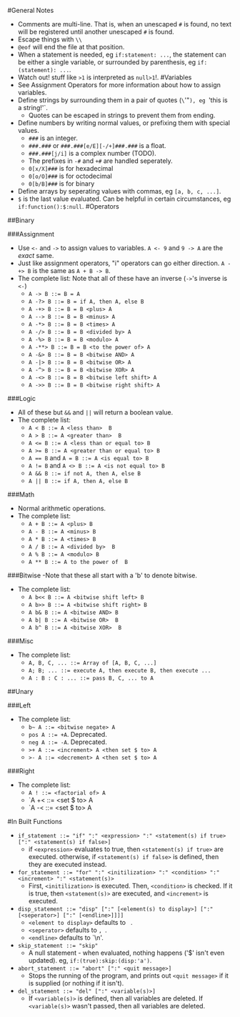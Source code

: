 #General Notes
- Comments are multi-line. That is, when an unescaped `#` is found, no text will be registered until another unescaped `#` is found.
- Escape things with `\\`
- `@eof` will end the file at that position.<br>
- When a statement is needed, eg `if:statement: ...`, the statement can be either a single variable, or surrounded by parenthesis, eg `if:(statement): ...`.
- Watch out! stuff like `>1` is interpreted as `null>1`!.
#Variables
- See Assignment Operators for more information about how to assign variables.
- Define strings by surrounding them in a pair of quotes (`\`'"`), eg `'this is a string!'`.
  - Quotes can be escaped in strings to prevent them from ending.
- Define numbers by writing normal values, or prefixing them with special values.
  - `###` is an integer.
  - `###.###` or `###.###[e/E][-/+]###.###` is a float.
  - `###.###[j/i]` is a complex number (TODO).
  - The prefixes in `-#` and `+#` are handled seperately.
  - `0[x/X]###` is for hexadecimal
  - `0[o/O]###` is for octodecimal
  - `0[b/B]###` is for binary
- Define arrays by seperating values with commas, eg `[a, b, c, ...]`.
- `$` is the last value evaluated. Can be helpful in certain circumstances, eg `if:function():$:null`.
#Operators

##Binary

###Assignment
- Use `<-` and `->` to assign values to variables. `A <- 9` and `9 -> A` are the _exact_ same.
- Just like assignment operators, "i" operators can go either direction. `A -+> B` is the same as `A + B -> B`.
- The complete list: Note that all of these have an inverse (`->`'s inverse is `<-`)
  - `A -> B ::= B = A`
  - `A -?> B ::= B = if A, then A, else B`
  - `A -+> B ::= B = B <plus> A`
  - `A --> B ::= B = B <minus> A`
  - `A -*> B ::= B = B <times> A`
  - `A -/> B ::= B = B <divided by> A`
  - `A -%> B ::= B = B <modulo> A`
  - `A -**> B ::= B = B <to the power of> A`
  - `A -&> B ::= B = B <bitwise AND> A`
  - `A -|> B ::= B = B <bitwise OR> A`
  - `A -^> B ::= B = B <bitwise XOR> A`
  - `A -<> B ::= B = B <bitwise left shift> A`
  - `A ->> B ::= B = B <bitwise right shift> A`

###Logic
- All of these but `&&` and `||` will return a boolean value.
- The complete list:
  - `A < B ::= A <less than>  B`
  - `A > B ::= A <greater than>  B`
  - `A <= B ::= A <less than or equal to> B`
  - `A >= B ::= A <greater than or equal to> B`
  - `A == B` and `A = B ::= A <is equal to> B`
  - `A != B` and `A <> B ::= A <is not equal to> B`
  - `A && B ::= if not A, then A, else B`
  - `A || B ::= if A, then A, else B`

###Math
- Normal arithmetic operations.
- The complete list:
  - `A + B ::= A <plus> B`
  - `A - B ::= A <minus> B`
  - `A * B ::= A <times> B`
  - `A / B ::= A <divided by>  B`
  - `A % B ::= A <modulo> B`
  - `A ** B ::= A to the power of  B`

###Bitwise
-Note that these all start with a 'b' to denote bitwise.
- The complete list:  
  - `A b<< B ::= A <bitwise shift left> B`
  - `A b>> B ::= A <bitwise shift right> B`
  - `A b& B ::= A <bitwise AND> B`
  - `A b| B ::= A <bitwise OR>  B`
  - `A b^ B ::= A <bitwise XOR>  B`

###Misc
- The complete list:
  - `A, B, C, ... ::= Array of [A, B, C, ...]`
  - `A; B; ... ::= execute A, then execute B, then execute ...`
  - `A : B : C : ... ::= pass B, C, ... to A`

##Unary

###Left
- The complete list:
  - `b~ A ::= <bitwise negate> A`
  - `pos A ::= +A`. Deprecated.
  - `neg A ::= -A`. Deprecated.
  - `>+ A ::= <increment> A <then set $ to> A`
  - `>- A ::= <decrement> A <then set $ to> A`

###Right
- The complete list:
  - `A ! ::= <factorial of> A`
  - `A +< ::= <set $ to> A <then increment A>
  - `A -< ::= <set $ to> A <then decrement A>

#In Built Functions
- `if_statement ::= "if" ":" <expression> ":" <statement(s) if true> [":" <statement(s) if false>]`
  - if `<expression>` evaluates to true, then `<statement(s) if true>` are executed. otherwise, if `<statement(s) if false>` is defined, then they are executed instead.
- `for_statement ::= "for" ":" <initilization> ":" <condition> ":" <increment> ":" <statement(s)>`
  - First, `<initilization>` is executed. Then, `<condition>` is checked. If it is true, then `<statement(s)>` are executed, and `<increment>` is executed. 
- `disp_statement ::= "disp" [":" [<element(s) to display>] [":" [<seperator>] [":" [<endline>]]]]`
  - `<element to display>` defaults to ` `.
  - `<seperator>` defaults to `, `.
  - `<endline>` defaults to `\n'.
- `skip_statement ::= "skip"`
  - A null statement - when evaluated, nothing happens ('$' isn't even updated). eg, `if:(true):skip:(disp:'a')`.
- `abort_statement ::= "abort" [":" <quit message>]`
  - Stops the running of the program, and prints out `<quit message>` if it is supplied (or nothing if it isn't).
- `del_statement ::= "del" [":" <variable(s)>]`
  - If `<variable(s)>` is defined, then all variables are deleted. If `<variable(s)>` wasn't passed, then all variables are deleted.






























